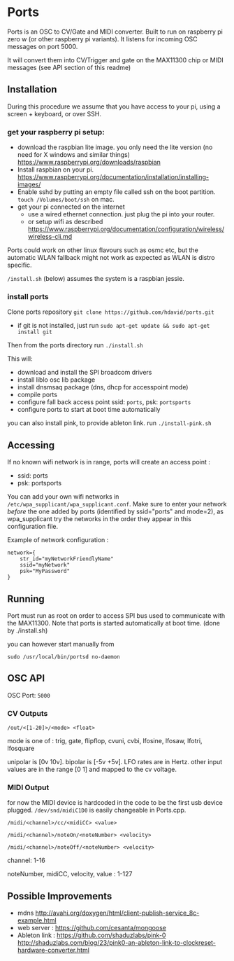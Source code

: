 # Ports
Ports is an OSC to CV/Gate and MIDI converter.
Built to run on raspberry pi zero w (or other raspberry pi variants). 
It listens for incoming OSC messages on port 5000.

It will convert them into CV/Trigger and gate on the MAX11300 chip or MIDI messages (see API section of this readme)


## Installation

During this procedure we assume that you have access to your pi, using a screen + keyboard, or over SSH.

### get your raspberry pi setup:
- download the raspbian lite image. you only need the lite version (no need for X windows and similar things)  https://www.raspberrypi.org/downloads/raspbian
- Install raspbian on your pi. https://www.raspberrypi.org/documentation/installation/installing-images/
- Enable sshd by putting an empty file called ssh on the boot partition. `touch /Volumes/boot/ssh` on mac.
- get your pi connected on the internet
  - use a wired ethernet connection. just plug the pi into your router.
  - or setup wifi as described https://www.raspberrypi.org/documentation/configuration/wireless/wireless-cli.md

Ports could work on other linux flavours such as osmc etc, but the automatic WLAN fallback might not work as expected as WLAN is distro specific.

`/install.sh` (below) assumes the system is a raspbian jessie.


### install ports

Clone ports repository `git clone https://github.com/hdavid/ports.git`

- if git is not installed, just run `sudo apt-get update && sudo apt-get install git`

Then from the ports directory run `./install.sh`

This will:
- download and install the SPI broadcom drivers
- install liblo osc lib package
- install dnsmsaq package (dns, dhcp for accesspoint mode) 
- compile ports
- configure fall back access point ssid: `ports`, psk: `portsports`
- configure ports to start at boot time automatically

you can also install pink, to provide ableton link. run `./install-pink.sh` 

## Accessing

If no known wifi network is in range, ports will create an access point : 
- ssid: ports
- psk: portsports

You can add your own wifi networks in `/etc/wpa_supplicant/wpa_supplicant.conf`. 
Make sure to enter your network _before_ the one added by ports (identified by ssid="ports" and mode=2), as wpa_supplicant try the networks in the order they appear in this configuration file.

Example of network configuration :
```
network={
	str_id="myNetworkFriendlyName"
    ssid="myNetwork"
    psk="MyPassword"
}
```


## Running
Port must run as root on order to access SPI bus used to communicate with the MAX11300.
Note that ports is started automatically at boot time. (done by ./install.sh)

you can however start manually from 
```
sudo /usr/local/bin/portsd no-daemon
```


## OSC API

OSC Port: `5000`


### CV Outputs

`/out/<[1-20]>/<mode> <float>`

mode is one of : trig, gate, flipflop, cvuni, cvbi, lfosine, lfosaw, lfotri, lfosquare

unipolar is [0v 10v]. bipolar is [-5v +5v]. 
LFO rates are in Hertz.
other input values are in the range [0 1] and mapped to the cv voltage.

### MIDI Output

for now the MIDI device is hardcoded in the code to be the first usb device plugged. `/dev/snd/midiC1D0` is easily changeable in Ports.cpp.

`/midi/<channel>/cc/<midiCC> <value>`

`/midi/<channel>/noteOn/<noteNumber> <velocity>`

`/midi/<channel>/noteOff/<noteNumber> <velocity>`

channel: 1-16

noteNumber, midiCC, velocity, value : 1-127


## Possible Improvements

- mdns http://avahi.org/doxygen/html/client-publish-service_8c-example.html
- web server : https://github.com/cesanta/mongoose
- Ableton link : https://github.com/shaduzlabs/pink-0 http://shaduzlabs.com/blog/23/pink0-an-ableton-link-to-clockreset-hardware-converter.html


